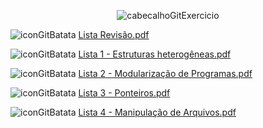 <div align="center">

![cabecalhoGitExercicio](https://github.com/user-attachments/assets/3830b309-dd03-419d-8c5e-07bbcc3d1aee)

</div>

![iconGitBatata](https://github.com/user-attachments/assets/22fa928c-cb48-4f11-b6cc-b804fca31608) [Lista Revisão.pdf](https://github.com/user-attachments/files/18318335/Lista.Revisao.pdf)

![iconGitBatata](https://github.com/user-attachments/assets/22fa928c-cb48-4f11-b6cc-b804fca31608) [Lista 1 - Estruturas heterogêneas.pdf](https://github.com/user-attachments/files/18318337/Lista.1.-.Estruturas.heterogeneas.pdf)

![iconGitBatata](https://github.com/user-attachments/assets/22fa928c-cb48-4f11-b6cc-b804fca31608) [Lista 2 - Modularização de Programas.pdf](https://github.com/user-attachments/files/18322919/Lista.2.-.Modularizacao.de.Programas.pdf)

![iconGitBatata](https://github.com/user-attachments/assets/22fa928c-cb48-4f11-b6cc-b804fca31608) [Lista 3 - Ponteiros.pdf](https://github.com/user-attachments/files/18322921/Lista.3.-.Ponteiros.pdf)

![iconGitBatata](https://github.com/user-attachments/assets/22fa928c-cb48-4f11-b6cc-b804fca31608) [Lista 4 - Manipulação de Arquivos.pdf](https://github.com/user-attachments/files/18322922/Lista.4.-.Manipulacao.de.Arquivos.pdf)

